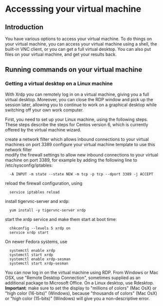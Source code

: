 # Accesssing your virtual machine

## Introduction

You have various options to access your virtual machine. To do things on your virtual machine, you can access your virtual machine using a shell, the built-in VNC client, or you can get a full virtual desktop. You can also put files on your virtual machine, and get your results back.

## Running commands on your virtual machine

### Getting a virtual desktop on a Linux machine

With Xrdp you can remotely log in on a virtual machine, giving you a full virtual desktop. Moreover, you can close the RDP window and pick up the session later, allowing you to continue to work on a graphical desktop while switching off your own work computer.

First, you need to set up your Linux machine, using the following steps. These steps describe the steps for Centos version 6, which is currently offered by the virtual machine wizard.

create a network filter which allows inbound connections to your virtual machines on port 3389 
configure your virtual machine template to use this network filter  
modify the firewall settings to allow new inbound connections to your virtual machine on port 3389, for example by adding the following line to /etc/sysconfig/iptables:
```
  -A INPUT -m state --state NEW -m tcp -p tcp --dport 3389 -j ACCEPT
```
 reload the firewall configuration, using
```
  service iptables reload
```
 install tigervnc-server and xrdp:
```
  yum install -y tigervnc-server xrdp
```
 start the xrdp service and make them start at boot time:
```
  chkconfig --levels 5 xrdp on
  service xrdp start
```
On newer Fedora systems, use
```
  systemctl enable xrdp
  systemctl start xrdp
  systemctl enable xrdp-sesman
  systemctl start xrdp-sesman
```
 You can now log in on the virtual machine using RDP. From Windows or Mac OSX, use "Remote Desktop Connection", sometimes supplied as an additional package to Microsoft Office. On a Linux desktop, use Rdesktop. **Important**: make sure to set the display to "millions of colors" (Mac OsX) or "high color (16-bits)" (Windows), because "thousands of colors" (Mac OsX) or "high color (15-bits)" (Windows) will give you a non-descriptive error.
 

